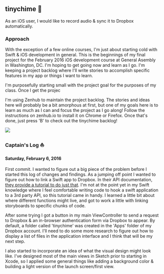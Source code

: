 ## tinychime 🎹
As an iOS user, I would like to record audio & sync it to Dropbox automatically.

### Approach
With the exception of a few online courses, I'm just about starting cold with Swift & iOS development in general. This is the beginnings of my final project for the February 2016 iOS development course at General Asembly in Washington, DC. I'm hoping to get going now and learn as I go. I'm keeping a project backlog where I'll write stories to accomplish specific features in my app or things I want to learn.

I'm purposefully starting small with the project goal for the purposes of my class. Once I get the projec

I'm using Zenhub to maintain the project backlog. The stories and ideas here will probably be a bit amorphous at first, but one of my goals here is to learn as much as I can and focus the project as I go along! Follow the instructions on zenhub.io to install it on Chrome or Firefox. Once that's done, just press 'B' to check out the tinychime backlog!

<a href="https://zenhub.io"><img src="https://raw.githubusercontent.com/ZenHubIO/support/master/zenhub-badge.png"></a>

### Captain's Log ⛵️
#### Saturday, February 6, 2016
First commit. I wanted to figure out a big piece of the problem before I started this log of changes and findings. As a jumping off point I wanted to figure out how to link a Swift app to Dropbox. In their API documentation, [they provide a tutorial to do just that](https://www.dropbox.com/developers/documentation/swift#tutorial). I'm not at the point yet in my Swift knowledge where I feel comfortable writing code to hook a swift application to a 3rd party API, so this tutorial came in handy. I learned a little bit about where different functions might live, and got to work a little with linking storyboards to specific chunks of code.

After some trying I got a button in my main ViewController to send a request to Dropbox & an in-browser authentication form via Dropbox to appear. By default, a folder called 'tinychime' was created in the 'Apps' folder of my Dropbox account. I'll need to do some more research to figure out how to display a list of files in the application interface and I think that will be my next step.

I also started to incorporate an idea of what the visual design might look like. I've designed most of the main views in Sketch prior to starting in Xcode, so I applied some general things like adding a background color & building a light version of the launch screen/first view.
